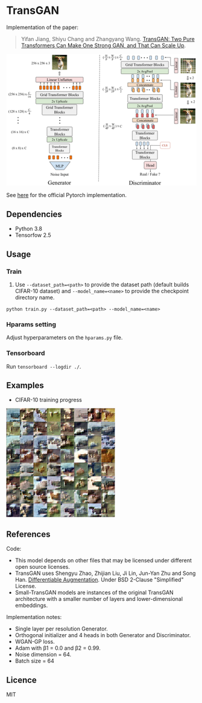 # TransGAN
Implementation of the paper:

> Yifan Jiang, Shiyu Chang and Zhangyang Wang. [TransGAN: Two Pure Transformers Can Make One
Strong GAN, and That Can Scale Up](https://arxiv.org/abs/2102.07074). 

![Architecture](./images/architecture.png)

See [here](https://github.com/VITA-Group/TransGAN) for the official Pytorch implementation.


## Dependencies
- Python 3.8
- Tensorfow 2.5


## Usage
### Train
1. Use `--dataset_path=<path>` to provide the dataset path (default builds CIFAR-10 dataset) and `--model_name=<name>` to provide the checkpoint directory name.
```
python train.py --dataset_path=<path> --model_name=<name> 
```

### Hparams setting
Adjust hyperparameters on the `hparams.py` file.

### Tensorboard
Run `tensorboard --logdir ./`.


## Examples
- CIFAR-10 training progress

![](images/transgan_samples.gif "TransGAN on CIFAR-10")


## References
Code:
- This model depends on other files that may be licensed under different open source licenses.
- TransGAN uses Shengyu Zhao, Zhijian Liu, Ji Lin, Jun-Yan Zhu and Song Han. [Differentiable Augmentation](https://arxiv.org/abs/2006.10738). Under BSD 2-Clause "Simplified" License.
- Small-TransGAN models are instances of the original TransGAN architecture with a smaller number of layers and lower-dimensional embeddings.

Implementation notes:
- Single layer per resolution Generator.
- Orthogonal initializer and 4 heads in both Generator and Discriminator.
- WGAN-GP loss.
- Adam with β1 = 0.0 and β2 = 0.99.
- Noise dimension = 64.
- Batch size = 64

## Licence
MIT